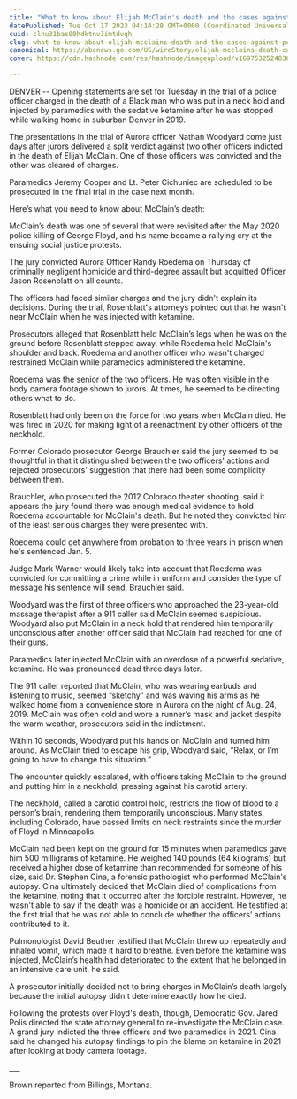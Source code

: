 ```yaml
---
title: "What to know about Elijah McClain's death and the cases against police and paramedics"
datePublished: Tue Oct 17 2023 04:14:28 GMT+0000 (Coordinated Universal Time)
cuid: clnu31bas00hdktnv3imtdvqh
slug: what-to-know-about-elijah-mcclains-death-and-the-cases-against-police-and-paramedics
canonical: https://abcnews.go.com/US/wireStory/elijah-mcclains-death-cases-police-paramedics-104030228
cover: https://cdn.hashnode.com/res/hashnode/imageupload/v1697532524836/53fd63c3-989f-4aba-8e7d-78c255b592cc.jpeg

---
```


DENVER -- Opening statements are set for Tuesday in the trial of a police officer charged in the death of a Black man who was put in a neck hold and injected by paramedics with the sedative ketamine after he was stopped while walking home in suburban Denver in 2019.

The presentations in the trial of Aurora officer Nathan Woodyard come just days after jurors delivered a split verdict against two other officers indicted in the death of Elijah McClain. One of those officers was convicted and the other was cleared of charges.

Paramedics Jeremy Cooper and Lt. Peter Cichuniec are scheduled to be prosecuted in the final trial in the case next month.

Here’s what you need to know about McClain’s death:

McClain’s death was one of several that were revisited after the May 2020 police killing of George Floyd, and his name became a rallying cry at the ensuing social justice protests.

The jury convicted Aurora Officer Randy Roedema on Thursday of criminally negligent homicide and third-degree assault but acquitted Officer Jason Rosenblatt on all counts.

The officers had faced similar charges and the jury didn't explain its decisions. During the trial, Rosenblatt's attorneys pointed out that he wasn't near McClain when he was injected with ketamine.

Prosecutors alleged that Rosenblatt held McClain’s legs when he was on the ground before Rosenblatt stepped away, while Roedema held McClain's shoulder and back. Roedema and another officer who wasn't charged restrained McClain while paramedics administered the ketamine.

Roedema was the senior of the two officers. He was often visible in the body camera footage shown to jurors. At times, he seemed to be directing others what to do.

Rosenblatt had only been on the force for two years when McClain died. He was fired in 2020 for making light of a reenactment by other officers of the neckhold.

Former Colorado prosecutor George Brauchler said the jury seemed to be thoughtful in that it distinguished between the two officers' actions and rejected prosecutors' suggestion that there had been some complicity between them.

Brauchler, who prosecuted the 2012 Colorado theater shooting. said it appears the jury found there was enough medical evidence to hold Roedema accountable for McClain's death. But he noted they convicted him of the least serious charges they were presented with.

Roedema could get anywhere from probation to three years in prison when he's sentenced Jan. 5.

Judge Mark Warner would likely take into account that Roedema was convicted for committing a crime while in uniform and consider the type of message his sentence will send, Brauchler said.

Woodyard was the first of three officers who approached the 23-year-old massage therapist after a 911 caller said McClain seemed suspicious. Woodyard also put McClain in a neck hold that rendered him temporarily unconscious after another officer said that McClain had reached for one of their guns.

Paramedics later injected McClain with an overdose of a powerful sedative, ketamine. He was pronounced dead three days later.

The 911 caller reported that McClain, who was wearing earbuds and listening to music, seemed “sketchy” and was waving his arms as he walked home from a convenience store in Aurora on the night of Aug. 24, 2019. McClain was often cold and wore a runner’s mask and jacket despite the warm weather, prosecutors said in the indictment.

Within 10 seconds, Woodyard put his hands on McClain and turned him around. As McClain tried to escape his grip, Woodyard said, “Relax, or I’m going to have to change this situation.”

The encounter quickly escalated, with officers taking McClain to the ground and putting him in a neckhold, pressing against his carotid artery.

The neckhold, called a carotid control hold, restricts the flow of blood to a person’s brain, rendering them temporarily unconscious. Many states, including Colorado, have passed limits on neck restraints since the murder of Floyd in Minneapolis.

McClain had been kept on the ground for 15 minutes when paramedics gave him 500 milligrams of ketamine. He weighed 140 pounds (64 kilograms) but received a higher dose of ketamine than recommended for someone of his size, said Dr. Stephen Cina, a forensic pathologist who performed McClain's autopsy. Cina ultimately decided that McClain died of complications from the ketamine, noting that it occurred after the forcible restraint. However, he wasn't able to say if the death was a homicide or an accident. He testified at the first trial that he was not able to conclude whether the officers’ actions contributed to it.

Pulmonologist David Beuther testified that McClain threw up repeatedly and inhaled vomit, which made it hard to breathe. Even before the ketamine was injected, McClain’s health had deteriorated to the extent that he belonged in an intensive care unit, he said.

A prosecutor initially decided not to bring charges in McClain’s death largely because the initial autopsy didn't determine exactly how he died.

Following the protests over Floyd's death, though, Democratic Gov. Jared Polis directed the state attorney general to re-investigate the McClain case. A grand jury indicted the three officers and two paramedics in 2021. Cina said he changed his autopsy findings to pin the blame on ketamine in 2021 after looking at body camera footage.

\_\_\_

Brown reported from Billings, Montana.